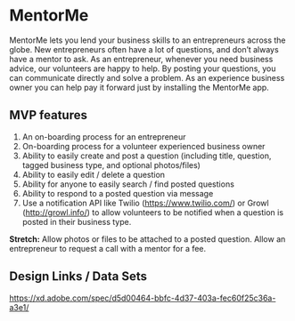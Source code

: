 # MentorMe

MentorMe lets you lend your business skills to an entrepreneurs across the globe. New entrepreneurs often have a lot of questions, and don’t always have a mentor to ask. As an entrepreneur, whenever you need business advice, our volunteers are happy to help. By posting your questions, you can communicate directly and solve a problem. As an experience business owner you can help pay it forward just by installing the MentorMe app.

## MVP features

1. An on-boarding process for an entrepreneur
2. On-boarding process for a volunteer experienced business owner
3. Ability to easily create and post a question (including title, question, tagged business type, and optional photos/files)
4. Ability to easily edit / delete a question
5. Ability for anyone to easily search / find posted questions
6. Ability to respond to a posted question via message
7. Use a notification API like Twilio (https://www.twilio.com/) or Growl (http://growl.info/) to allow volunteers to be notified when a question is posted in their business type.

**Stretch:** Allow photos or files to be attached to a posted question. Allow an entrepreneur to request a call with a mentor for a fee.

## Design Links / Data Sets

https://xd.adobe.com/spec/d5d00464-bbfc-4d37-403a-fec60f25c36a-a3e1/
